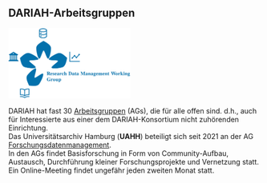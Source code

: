 ## DARIAH-Arbeitsgruppen

</a><a href="https://www.uni-hamburg.de/"><img src="media/rdmwg.jpg" alt="LOGO UHH" height="140px"/></a>

DARIAH hat fast 30 [Arbeitsgruppen](https://www.dariah.eu/activities/working-groups/) (AGs), die für alle offen sind. d.h., auch für Interessierte aus einer dem DARIAH-Konsortium nicht zuhörenden Einrichtung.  
Das Universitätsarchiv Hamburg (**UAHH**) beteiligt sich seit 2021 an der AG [Forschungsdatenmanagement](https://www.dariah.eu/activities/working-groups/research-data-management/).  
In den AGs findet Basisforschung in Form von Community-Aufbau, Austausch, Durchführung kleiner Forschungsprojekte und Vernetzung statt. Ein Online-Meeting findet ungefähr jeden zweiten Monat statt. 
